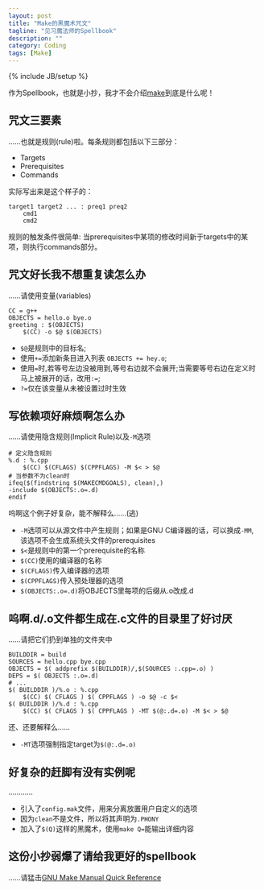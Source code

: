 ```yaml
---
layout: post
title: "Make的黑魔术咒文"
tagline: "见习魔法师的Spellbook"
description: ""
category: Coding
tags: [Make]
---
```

{% include JB/setup %}

作为Spellbook，也就是小抄，我才不会介绍[make](http://en.wikipedia.org/wiki/Make_%28software%29)到底是什么呢！

## 咒文三要素

……也就是规则(rule)啦。每条规则都包括以下三部分：

* Targets
* Prerequisites
* Commands

实际写出来是这个样子的：

    target1 target2 ... : preq1 preq2
        cmd1
        cmd2

规则的触发条件很简单: 当prerequisites中某项的修改时间新于targets中的某项，则执行commands部分。

## 咒文好长我不想重复读怎么办

……请使用变量(variables)

    CC = g++
    OBJECTS = hello.o bye.o
    greeting : $(OBJECTS)
        $(CC) -o $@ $(OBJECTS)

* `$@`是规则中的目标名;
* 使用`+=`添加新条目进入列表 `OBJECTS += hey.o`;
* 使用`=`时,若等号左边没被用到,等号右边就不会展开;当需要等号右边在定义时马上被展开的话，改用`:=`;
* `?=`仅在该变量从未被设置过时生效

## 写依赖项好麻烦啊怎么办

……请使用隐含规则(Implicit Rule)以及`-M`选项

    # 定义隐含规则
    %.d : %.cpp
        $(CC) $(CFLAGS) $(CPPFLAGS) -M $< > $@
    # 当参数不为clean时
    ifeq($(findstring $(MAKECMDGOALS), clean),)
    -include $(OBJECTS:.o=.d)
    endif

呜啊这个例子好复杂，能不解释么……(逃)

* `-M`选项可以从源文件中产生规则；如果是GNU C编译器的话，可以换成`-MM`, 该选项不会生成系统头文件的prerequisites
* `$<`是规则中的第一个prerequisite的名称
* `$(CC)`使用的编译器的名称
* `$(CFLAGS)`传入编译器的选项
* `$(CPPFLAGS)`传入预处理器的选项
* `$(OBJECTS:.o=.d)`将OBJECTS里每项的后缀从.o改成.d

## 呜啊.d/.o文件都生成在.c文件的目录里了好讨厌

……请把它们扔到单独的文件夹中

    BUILDDIR = build
    SOURCES = hello.cpp bye.cpp
    OBJECTS = $( addprefix $(BUILDDIR)/,$(SOURCES :.cpp=.o) )
    DEPS = $( OBJECTS :.o=.d)
    # ...
    $( BUILDDIR )/%.o : %.cpp
        $(CC) $( CFLAGS ) $( CPPFLAGS ) -o $@ -c $<
    $( BUILDDIR )/%.d : %.cpp
        $(CC) $( CFLAGS ) $( CPPFLAGS ) -MT $(@:.d=.o) -M $< > $@

还、还要解释么……

* `-MT`选项强制指定target为`$(@:.d=.o)`

## 好复杂的赶脚有没有实例呢

…………

<script src="https://gist.github.com/3194416.js"> </script>

* 引入了`config.mak`文件，用来分离放置用户自定义的选项
* 因为`clean`不是文件，所以将其声明为`.PHONY`
* 加入了`$(Q)`这样的黑魔术，使用`make Q=`能输出详细内容

## 这份小抄弱爆了请给我更好的spellbook

……请猛击[GNU Make Manual Quick Reference](http://www.gnu.org/software/make/manual/make.html#Quick-Reference)









